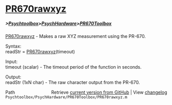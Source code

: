 # [PR670rawxyz](PR670rawxyz)
##### >[Psychtoolbox](Psychtoolbox)>[PsychHardware](PsychHardware)>[PR670Toolbox](PR670Toolbox)

[PR670rawxyz](PR670rawxyz) - Makes a raw XYZ measurement using the PR-670.  
  
Syntax:  
readStr = [PR670rawxyz](PR670rawxyz)(timeout)  
  
Input:  
timeout (scalar) - The timeout period of the function in seconds.  
  
Output:  
readStr (1xN char) - The raw character output from the PR-670.  




<div class="code_header" style="text-align:right;">
  <span style="float:left;">Path&nbsp;&nbsp;</span> <span class="counter">Retrieve <a href=
  "https://raw.github.com/Psychtoolbox-3/Psychtoolbox-3/beta/Psychtoolbox/PsychHardware/PR670Toolbox/PR670rawxyz.m">current version from GitHub</a> | View <a href=
  "https://github.com/Psychtoolbox-3/Psychtoolbox-3/commits/beta/Psychtoolbox/PsychHardware/PR670Toolbox/PR670rawxyz.m">changelog</a></span>
</div>
<div class="code">
  <code>Psychtoolbox/PsychHardware/PR670Toolbox/PR670rawxyz.m</code>
</div>

